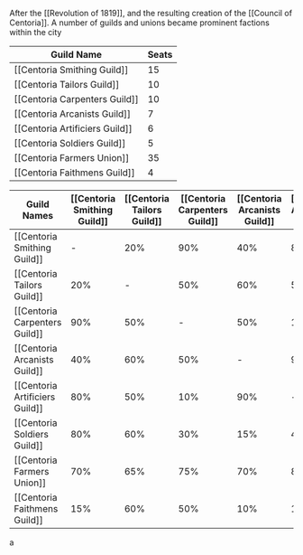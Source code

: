 After the [[Revolution of 1819]], and the resulting creation of the [[Council of Centoria]]. A number of guilds and unions became prominent factions within the city

| Guild Name                     | Seats |
| ------------------------------ | ----- |
| [[Centoria Smithing Guild]]    | 15    |
| [[Centoria Tailors Guild]]     | 10     |
| [[Centoria Carpenters Guild]]  | 10    |
| [[Centoria Arcanists Guild]]   | 7     |
| [[Centoria Artificiers Guild]] | 6     |
| [[Centoria Soldiers Guild]]    | 5     |
| [[Centoria Farmers Union]]     | 35    |
| [[Centoria Faithmens Guild]]   | 4     |

| Guild Names                    | [[Centoria Smithing Guild]] | [[Centoria Tailors Guild]] | [[Centoria Carpenters Guild]] | [[Centoria Arcanists Guild]] | [[Centoria Artificiers Guild]] | [[Centoria Soldiers Guild]] | [[Centoria Farmers Union]] | [[Centoria Faithmens Guild]] |
| ------------------------------ | --------------------------- | -------------------------- | ----------------------------- | ---------------------------- | ------------------------------ | --------------------------- | -------------------------- | ---------------------------- |
| [[Centoria Smithing Guild]]    | -                           | 20%                        | 90%                           | 40%                          | 80%                            | 80%                         | 70%                        | 15%                          |
| [[Centoria Tailors Guild]]     | 20%                         | -                          | 50%                           | 60%                          | 50%                            | 60%                         | 65%                        | 60%                          |
| [[Centoria Carpenters Guild]]  | 90%                         | 50%                        | -                             | 50%                          | 10%                            | 30%                         | 75%                        | 50%                          |
| [[Centoria Arcanists Guild]]   | 40%                         | 60%                        | 50%                           | -                            | 90%                            | 15%                         | 70%                        | 10%                          |
| [[Centoria Artificiers Guild]] | 80%                         | 50%                        | 10%                           | 90%                          | -                              | 40%                         | 80%                        | 10%                          |
| [[Centoria Soldiers Guild]]    | 80%                         | 60%                        | 30%                           | 15%                          | 40%                            | -                           | 10%                        | 0%                           |
| [[Centoria Farmers Union]]     | 70%                         | 65%                        | 75%                           | 70%                          | 80%                            | 10%                         | -                          | 80%                          |
| [[Centoria Faithmens Guild]]   | 15%                         | 60%                        | 50%                           | 10%                          | 10%                            | 0%                          | 80%                        | -                            |

a
